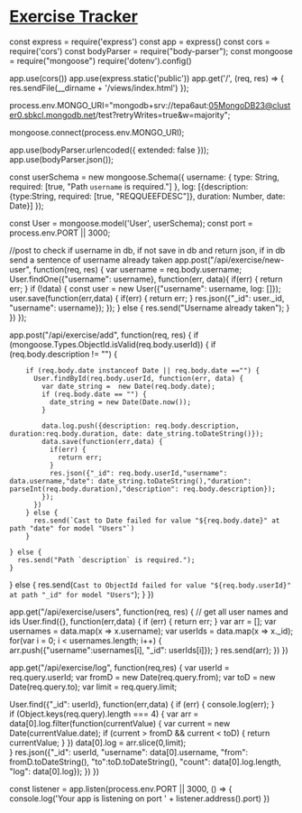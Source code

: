 # [Exercise Tracker](https://www.freecodecamp.org/learn/apis-and-microservices/apis-and-microservices-projects/exercise-tracker)

const express = require('express')
const app = express()
const cors = require('cors')
const bodyParser = require("body-parser");
const mongoose = require("mongoose")
require('dotenv').config()

app.use(cors())
app.use(express.static('public'))
app.get('/', (req, res) => {
  res.sendFile(__dirname + '/views/index.html')
});


process.env.MONGO_URI="mongodb+srv://tepa6aut:05MongoDB23@cluster0.sbkcl.mongodb.net/test?retryWrites=true&w=majority";


mongoose.connect(process.env.MONGO_URI);


app.use(bodyParser.urlencoded({ extended: false }));
app.use(bodyParser.json());

const userSchema = new mongoose.Schema({
  username: {
    type: String,
    required: [true, "Path `username` is required."]
  },
  log: [{description: {type:String, required: [true, "REQQUEEFDESC"]}, duration: Number, date: Date}]
});

const User = mongoose.model('User', userSchema);
const port = process.env.PORT || 3000;


//post to check if username in db, if not save in db and return json, if in db send a sentence of username already taken
app.post("/api/exercise/new-user", function(req, res) {
  var username = req.body.username;
  User.findOne({"username": username}, function(err, data){
    if(err) {
      return err;
    }
    if (!data) {
      const user = new User({"username": username, log: []});
      user.save(function(err,data) {
        if(err) {
          return err;
        }
        res.json({"_id": user._id, "username": username});
      });
    } else {
      res.send("Username already taken");
    }
  })
});


app.post("/api/exercise/add", function(req, res) {
  if (mongoose.Types.ObjectId.isValid(req.body.userId)) {
    if (req.body.description != "") {

        if (req.body.date instanceof Date || req.body.date =="") {
          User.findById(req.body.userId, function(err, data) {
            var date_string =  new Date(req.body.date);
            if (req.body.date == "") {
              date_string = new Date(Date.now());
            }
          
            data.log.push({description: req.body.description, duration:req.body.duration, date: date_string.toDateString()});
            data.save(function(err,data) {
              if(err) {
                return err;
              }
              res.json({"_id": req.body.userId,"username": data.username,"date": date_string.toDateString(),"duration": parseInt(req.body.duration),"description": req.body.description});
            });
          })
        } else {
          res.send(`Cast to Date failed for value "${req.body.date}" at path "date" for model "Users"`)
        }

    } else {
      res.send("Path `description` is required.");
    }
  } else {
    res.send(`Cast to ObjectId failed for value "${req.body.userId}" at path "_id" for model "Users"`);
  }
})


app.get("/api/exercise/users", function(req, res) { // get all user names and ids
  User.find({}, function(err,data) {
    if (err) {
      return err;
    }
    var arr = [];
    var usernames = data.map(x => x.username);
    var userIds = data.map(x => x._id);
    for(var i = 0; i < usernames.length; i++) {
      arr.push({"username":usernames[i], "_id": userIds[i]});
    }
    res.send(arr);
  })
})

app.get("/api/exercise/log", function(req,res) {
  var userId = req.query.userId;
  var fromD = new Date(req.query.from);
  var toD = new Date(req.query.to);
  var limit = req.query.limit;

  User.find({"_id": userId}, function(err,data) {
    if (err) {
      console.log(err);
    }  
    if (Object.keys(req.query).length === 4) {
      var arr = data[0].log.filter(function(currentValue) {
      var current = new Date(currentValue.date);
      if (current > fromD && current < toD) {
        return currentValue;
      }
      })
      data[0].log = arr.slice(0,limit);   
    }
    res.json({"_id": userId, "username": data[0].username, "from": fromD.toDateString(), "to":toD.toDateString(), "count": data[0].log.length, "log": data[0].log});
  }) 
})



const listener = app.listen(process.env.PORT || 3000, () => {
  console.log('Your app is listening on port ' + listener.address().port)
})
